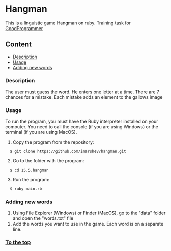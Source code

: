 # Hangman
This is a linguistic game Hangman on ruby. Training task for [GoodProgrammer](https://goodprogrammer.ru/rails)

## Content

- [Description](https://github.com/imarshev/hangman#description)
- [Usage](https://github.com/imarshev/hangman#usage)
- [Adding new words](https://github.com/imarshev/hangman#adding-new-words)

### Description
The user must guess the word. He enters one letter at a time. There are 7 chances for a mistake. Each mistake adds an element to the gallows image

### Usage
To run the program, you must have the Ruby interpreter installed on your computer. You need to call the console (if you are using Windows) or the terminal (if you are using MacOS).

1. Copy the program from the repository: 
```
  $ git clone https://github.com/imarshev/hangman.git
```
2. Go to the folder with the program:
```
  $ cd 15.5.hangman
```
3. Run the program:
```
  $ ruby main.rb
```
### Adding new words
1. Using File Explorer (Windows) or Finder (MacOS), go to the "data" folder and open the "words.txt" file
2. Add the words you want to use in the game. Each word is on a separate line.


### [To the top](https://github.com/imarshev/hangman#hangman)
